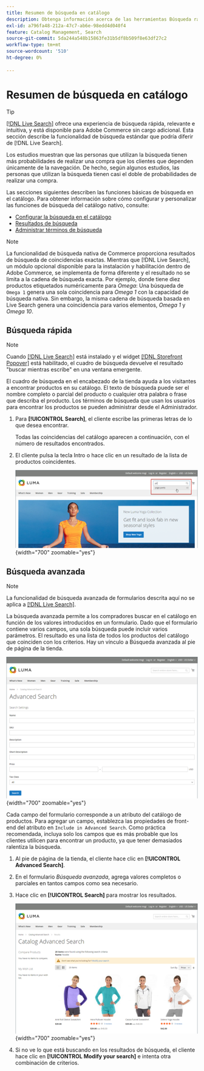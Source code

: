 ```yaml
---
title: Resumen de búsqueda en catálogo
description: Obtenga información acerca de las herramientas Búsqueda rápida y Búsqueda avanzada que los clientes pueden utilizar para localizar productos en la tienda.
exl-id: a796fa48-212a-47c7-ab6e-98edd4d040f4
feature: Catalog Management, Search
source-git-commit: 5da244a548b15863fe31b5df8b509f8e63df27c2
workflow-type: tm+mt
source-wordcount: '510'
ht-degree: 0%

---
```


# Resumen de búsqueda en catálogo

>[!TIP]
>
>[[!DNL Live Search]](https://experienceleague.adobe.com/docs/commerce/live-search/overview.html?lang=es) ofrece una experiencia de búsqueda rápida, relevante e intuitiva, y está disponible para Adobe Commerce sin cargo adicional. Esta sección describe la funcionalidad de búsqueda estándar que podría diferir de [!DNL Live Search].

Los estudios muestran que las personas que utilizan la búsqueda tienen más probabilidades de realizar una compra que los clientes que dependen únicamente de la navegación. De hecho, según algunos estudios, las personas que utilizan la búsqueda tienen casi el doble de probabilidades de realizar una compra.

Las secciones siguientes describen las funciones básicas de búsqueda en el catálogo. Para obtener información sobre cómo configurar y personalizar las funciones de búsqueda del catálogo nativo, consulte:

- [Configurar la búsqueda en el catálogo](search-configuration.md)
- [Resultados de búsqueda](search-results.md)
- [Administrar términos de búsqueda](search-terms.md)

>[!NOTE]
>
>La funcionalidad de búsqueda nativa de Commerce proporciona resultados de búsqueda de coincidencias exactas. Mientras que [!DNL Live Search], un módulo opcional disponible para la instalación y habilitación dentro de Adobe Commerce, se implementa de forma diferente y el resultado no se limita a la cadena de búsqueda exacta. Por ejemplo, donde tiene diez productos etiquetados numéricamente para _Omega_: Una búsqueda de `Omega 1` genera una sola coincidencia para _Omega 1_ con la capacidad de búsqueda nativa. Sin embargo, la misma cadena de búsqueda basada en Live Search genera una coincidencia para varios elementos, _Omega 1_ y _Omega 10_.

## Búsqueda rápida

>[!NOTE]
>
>Cuando [[!DNL Live Search]](https://experienceleague.adobe.com/es/docs/commerce/live-search/overview) está instalado y el widget [[!DNL Storefront Popover]](https://experienceleague.adobe.com/es/docs/commerce/live-search/live-search-storefront/storefront-popover) está habilitado, el cuadro de búsqueda devuelve el resultado &quot;buscar mientras escribe&quot; en una ventana emergente.

El cuadro de búsqueda en el encabezado de la tienda ayuda a los visitantes a encontrar productos en su catálogo. El texto de búsqueda puede ser el nombre completo o parcial del producto o cualquier otra palabra o frase que describa el producto. Los términos de búsqueda que usan los usuarios para encontrar los productos se pueden administrar desde el Administrador.

1. Para **[!UICONTROL Search]**, el cliente escribe las primeras letras de lo que desea encontrar.

   Todas las coincidencias del catálogo aparecen a continuación, con el número de resultados encontrados.

1. El cliente pulsa la tecla Intro o hace clic en un resultado de la lista de productos coincidentes.

   ![Buscar](./assets/storefront-search-box.png){width="700" zoomable="yes"}

## Búsqueda avanzada

>[!NOTE]
>
>La funcionalidad de búsqueda avanzada de formularios descrita aquí no se aplica a [[!DNL Live Search]](https://experienceleague.adobe.com/docs/commerce/live-search/overview.html?lang=es).

La búsqueda avanzada permite a los compradores buscar en el catálogo en función de los valores introducidos en un formulario. Dado que el formulario contiene varios campos, una sola búsqueda puede incluir varios parámetros. El resultado es una lista de todos los productos del catálogo que coinciden con los criterios. Hay un vínculo a Búsqueda avanzada al pie de página de la tienda.

![Búsqueda avanzada](./assets/storefront-search-advanced.png){width="700" zoomable="yes"}

Cada campo del formulario corresponde a un atributo del catálogo de productos. Para agregar un campo, establezca las propiedades de front-end del atributo en `Include in Advanced Search`. Como práctica recomendada, incluya solo los campos que es más probable que los clientes utilicen para encontrar un producto, ya que tener demasiados ralentiza la búsqueda.

1. Al pie de página de la tienda, el cliente hace clic en **[!UICONTROL Advanced Search]**.

1. En el formulario _Búsqueda avanzada_, agrega valores completos o parciales en tantos campos como sea necesario.

1. Hace clic en **[!UICONTROL Search]** para mostrar los resultados.

   ![Resultados de búsqueda](./assets/storefront-search-advanced-results-modify.png){width="700" zoomable="yes"}

1. Si no ve lo que está buscando en los resultados de búsqueda, el cliente hace clic en **[!UICONTROL Modify your search]** e intenta otra combinación de criterios.

